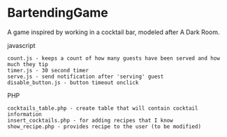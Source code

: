 # BartendingGame
A game inspired by working in a cocktail bar, modeled after A Dark Room.

javascript

    count.js - keeps a count of how many guests have been served and how much they tip
    timer.js - 30 second timer
    serve.js - send notification after 'serving' guest
    disable_button.js - button timeout onclick

PHP

    cocktails_table.php - create table that will contain cocktail information
    insert_cocktails.php - for adding recipes that I know
    show_recipe.php - provides recipe to the user (to be modified)
